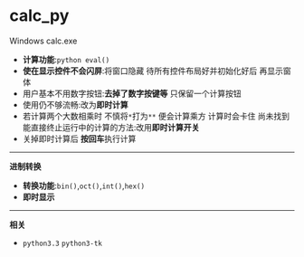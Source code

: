 # calc_py
Windows calc.exe

 - **计算功能**:`python eval()`
 - **使在显示控件不会闪屏**:将窗口隐藏 待所有控件布局好并初始化好后 再显示窗体
 - 用户基本不用数字按钮:**去掉了数字按键等** 只保留一个计算按钮
 - 使用仍不够流畅:改为**即时计算**
 - 若计算两个大数相乘时 不慎将`*`打为`**` 便会计算乘方 计算时会卡住 尚未找到能直接终止运行中的计算的方法:改用**即时计算开关**
 - 关掉即时计算后 **按回车**执行计算

---

**进制转换**

 - **转换功能**:`bin()`,`oct()`,`int()`,`hex()`
 - **即时显示**

---
**相关**

 - `python3.3` `python3-tk`
